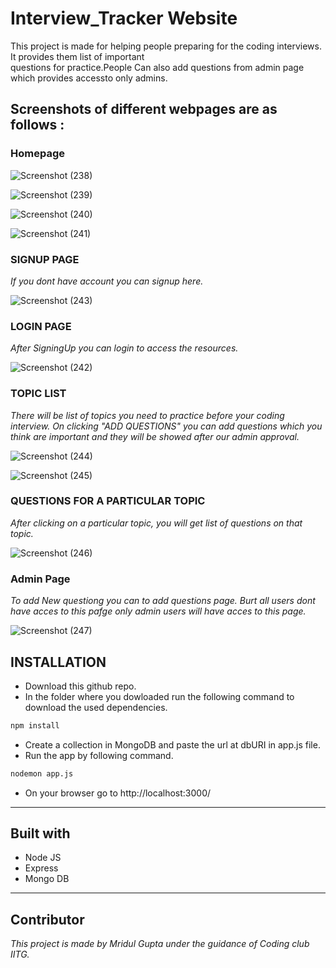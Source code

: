 # Interview_Tracker Website  
This project is made for helping people preparing for the coding interviews. It provides them list of important  
questions for practice.People Can also add questions from admin page which provides accessto only admins.
## Screenshots of different webpages are as follows :
### Homepage
![Screenshot (238)](https://user-images.githubusercontent.com/62867903/125992828-10625111-6a97-4de3-98de-40497e2f3d60.png)  

![Screenshot (239)](https://user-images.githubusercontent.com/62867903/125992842-36ecfec9-d76c-478f-848a-e9155561c0c8.png)  

![Screenshot (240)](https://user-images.githubusercontent.com/62867903/125992852-1ce888c6-88f5-4b68-a2ee-187fb71a6191.png)   

![Screenshot (241)](https://user-images.githubusercontent.com/62867903/125992870-ed0adf6d-565e-4faf-b287-c3397836777c.png)  

### SIGNUP PAGE

_If you dont have account you can signup here._  

![Screenshot (243)](https://user-images.githubusercontent.com/62867903/125993319-83896bdc-be45-4fca-bdce-544b60eb3251.png)  

### LOGIN PAGE
_After SigningUp you can login to access the resources._  

![Screenshot (242)](https://user-images.githubusercontent.com/62867903/125993444-45845453-64c7-427e-8dae-70f35006e87e.png)  

### TOPIC LIST  

_There will be list of topics you need to practice before your coding interview. On clicking "ADD QUESTIONS" you can add questions which you think are important and they will be showed after our admin approval._  

![Screenshot (244)](https://user-images.githubusercontent.com/62867903/125993915-a5e23ae4-8fe0-4a2b-b18f-0f8c5dccf391.png)  

![Screenshot (245)](https://user-images.githubusercontent.com/62867903/125994054-dbf546f3-8691-458a-9a8b-153aefb162e8.png)


### QUESTIONS FOR A PARTICULAR TOPIC  

_After clicking on a particular topic, you will get list of questions on that topic._  

![Screenshot (246)](https://user-images.githubusercontent.com/62867903/125994039-e6e63186-7810-443a-82f8-fc4858499fae.png)  

### Admin Page

_To add New questiong you can to add questions page. Burt all users dont have acces to this pafge only admin users will have acces to this page._


![Screenshot (247)](https://user-images.githubusercontent.com/62867903/125994876-ae804239-f1e8-42da-a8a3-da6f3bb81d5c.png)  


## INSTALLATION  

* Download this github repo.
* In the folder where you dowloaded run the following command to download the used dependencies.

```sh
npm install
```
* Create a collection in MongoDB and paste the url at dbURI in app.js file.
* Run the app by following command.

```sh
nodemon app.js
```
* On your browser go to http://localhost:3000/
___

## Built with

* Node JS
* Express
* Mongo DB

___

## Contributor

_This project is made by Mridul Gupta under the guidance of Coding club IITG._




